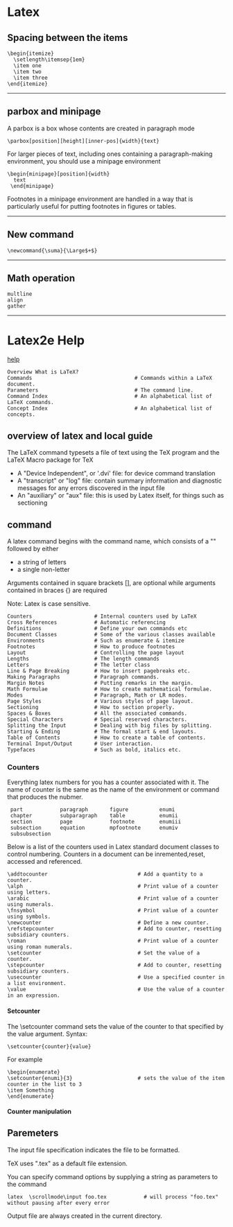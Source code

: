 # Latex


## Spacing between the items 

```
\begin{itemize}
  \setlength\itemsep{1em}
  \item one
  \item two
  \item three
\end{itemize}
```

----------------------------------------------------------------------------------------------------------------------------------
## parbox and minipage
A parbox is a box whose contents are created in paragraph mode

```
\parbox[position][height][inner-pos]{width}{text}              
```
For larger pieces of text, including ones containing a paragraph-making environment, you should use a minipage environment
```
\begin{minipage}[position]{width}        
  text
 \end{minipage}
```
Footnotes in a minipage environment are handled in a way that is particularly useful for putting footnotes in figures or tables.

----------------------------------------------------------------------------------------------------------------------------------
## New command
```
\newcommand{\suma}{\Large$+$}
```
----------------------------------------------------------------------------------------------------------------------------------
## Math operation
```
multline
align
gather
```
----------------------------------------------------------------------------------------------------------------------------------
# Latex2e Help
[help](http://herbert.the-little-red-haired-girl.org/html/latex2e/Top.html)
```
Overview What is LaTeX?
Commands                                 # Commands within a LaTeX document.
Parameters                               # The command line.
Command Index                            # An alphabetical list of LaTeX commands.
Concept Index                            # An alphabetical list of concepts.
```

## overview of latex and local guide

The LaTeX command typesets a file of text using the TeX program and the LaTeX Macro package for TeX

- A "Device Independent", or '.dvi' file: for device command translation
- A "transcript" or "log" file: contain summary information and diagnostic messages for any errors discovered in the input file
- An "auxiliary" or "aux" file: this is used by Latex itself, for things such as sectioning

## command

A latex command begins with the command name, which consists of a "\" followed by either
- a string of letters
- a single non-letter

Arguments  contained in square brackets \[\], are optional while arguments contained in braces \{\} are required

Note: Latex is case sensitive.
```
Counters                    # Internal counters used by LaTeX
Cross References            # Automatic referencing
Definitions                 # Define your own commands etc
Document Classes            # Some of the various classes available
Environments                # Such as enumerate & itemize
Footnotes                   # How to produce footnotes
Layout                      # Controlling the page layout
Lengths                     # The length commands
Letters                     # The letter class
Line & Page Breaking        # How to insert pagebreaks etc.
Making Paragraphs           # Paragraph commands.
Margin Notes                # Putting remarks in the margin.
Math Formulae               # How to create mathematical formulae.
Modes                       # Paragraph, Math or LR modes.
Page Styles                 # Various styles of page layout.
Sectioning                  # How to section properly.
Spaces & Boxes              # All the associated commands.
Special Characters          # Special reserved characters.
Splitting the Input         # Dealing with big files by splitting.
Starting & Ending           # The formal start & end layouts.
Table of Contents           # How to create a table of contents.
Terminal Input/Output       # User interaction.
Typefaces                   # Such as bold, italics etc.
```
### Counters
Everything latex numbers for you has a counter associated with it. The name of counter is the same as the name of the environment or command that produces the nubmer. 
```
 part            paragraph       figure          enumi
 chapter         subparagraph    table           enumii
 section         page            footnote        enumiii
 subsection      equation        mpfootnote      enumiv
 subsubsection
```

Below is a list of the counters used in Latex standard document classes to control numbering. Counters in a document can be inremented,reset, accessed and referenced.
```
\addtocounter                             # Add a quantity to a counter.
\alph                                     # Print value of a counter using letters.
\arabic                                   # Print value of a counter using numerals.
\fnsymbol                                 # Print value of a counter using symbols.
\newcounter                               # Define a new counter.
\refstepcounter                           # Add to counter, resetting subsidiary counters.
\roman                                    # Print value of a counter using roman numerals.
\setcounter                               # Set the value of a counter.
\stepcounter                              # Add to counter, resetting subsidiary counters.
\usecounter                               # Use a specified counter in a list environment.
\value                                    # Use the value of a counter in an expression.
```
#### Setcounter
The \setcounter command sets the value of the counter to that specified by the value argument. Syntax:
```
\setcounter{counter}{value}
```
For example
```
\begin{enumerate}
\setcounter{enumi}{3}                     # sets the value of the item counter in the list to 3 
\item Something
\end{enumerate}
```
#### Counter manipulation




## Paremeters

The input file specification indicates the file to be formatted.

TeX uses ".tex" as a default file extension.

You can specify command options by supplying a string as parameters to the command
```
latex  \scrollmode\input foo.tex            # will process "foo.tex" without pausing after every error
```

Output file are always created in the current directory.







